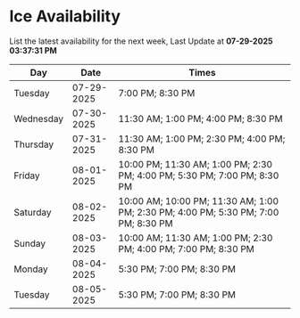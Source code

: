 # Ice Availability

List the latest availability for the next week, Last Update at **07-29-2025 03:37:31 PM**

| Day         | Date        | Times       |
| ----------- | ----------- | ----------- |
|Tuesday|07-29-2025|7:00 PM; 8:30 PM|
|Wednesday|07-30-2025|11:30 AM; 1:00 PM; 4:00 PM; 8:30 PM|
|Thursday|07-31-2025|11:30 AM; 1:00 PM; 2:30 PM; 4:00 PM; 8:30 PM|
|Friday|08-01-2025|10:00 PM; 11:30 AM; 1:00 PM; 2:30 PM; 4:00 PM; 5:30 PM; 7:00 PM; 8:30 PM|
|Saturday|08-02-2025|10:00 AM; 10:00 PM; 11:30 AM; 1:00 PM; 2:30 PM; 4:00 PM; 5:30 PM; 7:00 PM; 8:30 PM|
|Sunday|08-03-2025|10:00 AM; 11:30 AM; 1:00 PM; 2:30 PM; 4:00 PM; 7:00 PM; 8:30 PM|
|Monday|08-04-2025|5:30 PM; 7:00 PM; 8:30 PM|
|Tuesday|08-05-2025|5:30 PM; 7:00 PM; 8:30 PM|
